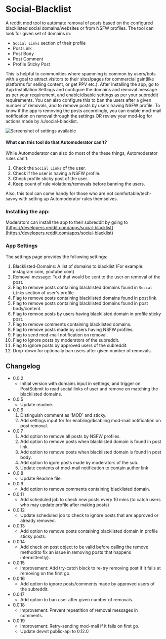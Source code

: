 # Social-Blacklist
A reddit mod tool to automate removal of posts based on the configured blacklisted social domains/websites or from NSFW profiles. The tool can look for given set of domains in:
 * `Social Links` section of their profile
 * Post Link
 * Post Body
 * Post Comment
 * Profile Sticky Post
 
 This is helpful to communities where spamming is common by users/bots with a goal to attract visitors to their sites/pages for commercial gain(like platforms for selling content, or get PPV etc.). After installing the app, go to App Installation Settings and configure the domains and removal message as per your requirement, and enable/disable settings as per your subreddit requirements. You can also configure this to ban the users after a given number of removals, and to remove posts by users having NSFW profile. To know if the app is removing the posts accordingly, you can enable mod-mail notification on removal through the settings OR review your mod-log for actions made by /u/social-blacklist.

![Screenshot of settings available](https://i.redd.it/q85m7pusbbkf1.png)

#### What can this tool do that Automoderator can't?
While Automoderator can also do most of the these things, Automoderator rules can't:
1. Check the `Social Links` of the user.
2. Check if the user is having a NSFW profile.
3. Check profile sticky post of the user.
4. Keep count of rule violations/removals before banning the users.

Also, this tool can come handy for those who are not comfortable/tech-savvy with setting up Automoderator rules themselves.

### Installing the app:
Moderators can install the app to their subreddit by going to [https://developers.reddit.com/apps/social-blacklist](https://developers.reddit.com/apps/social-blacklist)

### App Settings
The settings page provides the following settings:
  1) Blacklisted-Domains: A list of domains to blacklist (For example: instagram.com, youtube.com)
  2) Removal message: Text that would be sent to the user on removal of the post.
  3) Flag to remove posts containing blacklisted domains found in `Social Links` section of user's profile.
  4) Flag to remove posts containing blacklisted domains found in post link.
  5) Flag to remove posts containing blacklisted domains found in post body/content.
  6) Flag to remvoe posts by users having blacklisted domain in profile sticky post.
  7) Flag to remove comments containing blacklisted domains.
  8) Flag to remove posts made by users having NSFW profiles.
  9) Flag to send mod-mail notification on removal.
  10) Flag to ignore posts by moderators of the subreddit.
  11) Flag to ignore posts by approved users of the subreddit.
  12) Drop-down for optionally ban users after given number of removals.

## Changelog
* 0.0.2
    * Initial version with domains input in settings, and trigger on PostSubmit to read social links of user and remove on matching the blacklisted domains.
* 0.0.5
    * Update readme.
* 0.0.6
    1. Distinguish comment as 'MOD' and sticky.
    2. Add settings input for for enabling/disabling mod-mail notification on post removal.
* 0.0.7
    1. Add option to remove all posts by NSFW profiles.
    2. Add option to remove posts when blacklisted domain is found in post link.
    3. Add option to remove posts when blacklisted domain is found in post body.
    4. Add option to igore posts made by moderators of the sub.
    5. Update contents of mod-mail notification to contain author link
* 0.0.8
    * Update Readme file.
* 0.0.9
    * Add option to remove comments containing blacklisted domain.
* 0.0.11
    * Add scheduled job to check new posts every 10 mins (to catch users who may update profile after making posts)
* 0.0.12
    * Update scheduled job to check to ignore posts that are approved or already removed.
* 0.0.13
    * Add option to remove posts containing blacklisted domain in profile sticky posts.
* 0.0.14
    * Add check on post object to be valid before calling the remove method(to fix an issue in removing posts that happens intermittently).
* 0.0.15
    * Improvement: Add try-catch block to re-try removing post if it fails at removing on the first go.
* 0.0.16
    * Add option to ignore posts/comments made by approved users of the subreddit.
* 0.0.17
    * Add option to ban user after given number of removals.
* 0.0.18
    * Improvement: Prevent repeatition of removal messages in comments.
* 0.0.19
    * Improvement: Retry-sending mod-mail if it fails on first go.
    * Update devvit public-api to 0.12.0